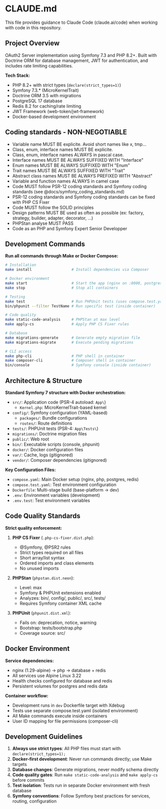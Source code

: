 # CLAUDE.md

This file provides guidance to Claude Code (claude.ai/code) when working with code in this repository.

## Project Overview

OAuth2 Server implementation using Symfony 7.3 and PHP 8.2+. Built with Doctrine ORM for database management, JWT for authentication, and includes rate limiting capabilities.

**Tech Stack:**
- PHP 8.2+ with strict types (`declare(strict_types=1)`)
- Symfony 7.3.* (MicroKernelTrait)
- Doctrine ORM 3.5 with migrations
- PostgreSQL 17 database
- Redis 8.2 for caching/rate limiting
- JWT Framework (web-token/jwt-framework)
- Docker-based development environment

## Coding standards - NON-NEGOTIABLE

- Variable name MUST BE explicite. Avoid short names like x, tmp...
- Class, enum, interface names MUST BE explicite.
- Class, enum, interface names ALWAYS in pascal case.
- Interface names MUST BE ALWAYS SUFFIXED WITH "Interface"
- Enum names MUST BE ALWAYS SUFFIXED WITH "Enum"
- Trait names MUST BE ALWAYS SUFFIXED WITH "Trait"
- Abstract class names MUST BE ALWAYS PREFIXED WITH "Abstract"
- Variable and function names ALWAYS in camel case
- Code MUST follow PSR-12 coding standards and Symfony coding standards (see @docs/symfony_coding_standards.md)
- PSR-12 coding standards and Symfony coding standards can be fixed with PHP CS Fixer
- Code MUST follow the SOLID principles
- Design patterns MUST BE used as often as possible (ex: factory, strategy, builder, adapter, decorator, ...)
- PHPStan analyse MUST PASS
- Code as an PHP and Symfony Expert Senior Developper

## Development Commands

**Run all commands through Make or Docker Compose:**

```bash
# Installation
make install                  # Install dependencies via Composer

# Docker environment
make start                    # Start the app (nginx on :8000, postgres on :9876, redis on :9736)
make stop                     # Stop all containers

# Testing
make test                     # Run PHPUnit tests (uses compose.test.yaml)
bin/phpunit --filter TestName # Run specific test (inside container)

# Code quality
make static-code-analysis     # PHPStan at max level
make apply-cs                 # Apply PHP CS Fixer rules

# Database
make migrations-generate      # Generate empty migration file
make migrations-migrate       # Execute pending migrations

# CLI access
make php-cli                  # PHP shell in container
make composer-cli             # Composer shell in container
bin/console                   # Symfony console (inside container)
```

## Architecture & Structure

**Standard Symfony 7 structure with Docker orchestration:**

- `src/`: Application code (PSR-4 autoload: `App\`)
  - `Kernel.php`: MicroKernelTrait-based kernel
- `config/`: Symfony configuration (YAML-based)
  - `packages/`: Bundle configurations
  - `routes/`: Route definitions
- `tests/`: PHPUnit tests (PSR-4: `App\Tests\`)
- `migrations/`: Doctrine migration files
- `public/`: Web root
- `bin/`: Executable scripts (console, phpunit)
- `docker/`: Docker configuration files
- `var/`: Cache, logs (gitignored)
- `vendor/`: Composer dependencies (gitignored)

**Key Configuration Files:**
- `compose.yaml`: Main Docker setup (nginx, php, postgres, redis)
- `compose.test.yaml`: Test environment configuration
- `Dockerfile`: Multi-stage build (base-platform → dev)
- `.env`: Environment variables (development)
- `.env.test`: Test environment variables

## Code Quality Standards

**Strict quality enforcement:**

1. **PHP CS Fixer** (`.php-cs-fixer.dist.php`):
   - @Symfony, @PSR2 rules
   - Strict types required on all files
   - Short array/list syntax
   - Ordered imports and class elements
   - No unused imports

2. **PHPStan** (`phpstan.dist.neon`):
   - Level: max
   - Symfony & PHPUnit extensions enabled
   - Analyzes: bin/, config/, public/, src/, tests/
   - Requires Symfony container XML cache

3. **PHPUnit** (`phpunit.dist.xml`):
   - Fails on: deprecation, notice, warning
   - Bootstrap: tests/bootstrap.php
   - Coverage source: src/

## Docker Environment

**Service dependencies:**
- nginx (1.29-alpine) → php → database + redis
- All services use Alpine Linux 3.22
- Health checks configured for database and redis
- Persistent volumes for postgres and redis data

**Container workflow:**
- Development runs in `dev` Dockerfile target with Xdebug
- Tests use separate compose.test.yaml (isolated environment)
- All Make commands execute inside containers
- User ID mapping for file permissions (composer-cli)

## Development Guidelines

1. **Always use strict types**: All PHP files must start with `declare(strict_types=1);`
2. **Docker-first development**: Never run commands directly; use Make targets
3. **Database changes**: Generate migrations, never modify schema directly
4. **Code quality gates**: Run `make static-code-analysis` and `make apply-cs` before commits
5. **Test isolation**: Tests run in separate Docker environment with fresh database
6. **Symfony conventions**: Follow Symfony best practices for services, routing, configuration
